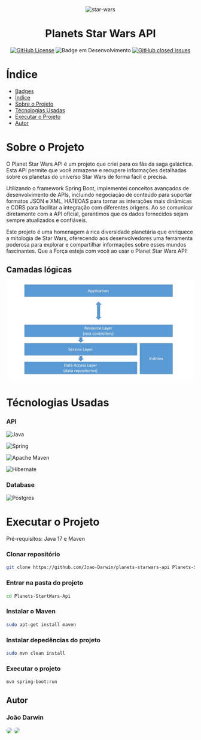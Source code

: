 <div align="center">
  <img width="200" height="200" src="https://img.icons8.com/color/240/star-wars.png" alt="star-wars"/>
  <h1 align="center" id="titulo">Planets Star Wars API </h1> 
</div>

<div align="center" id="badges">

  [![GitHub License](https://img.shields.io/github/license/Joao-Darwin/planets-starwars-api?style=for-the-badge)](https://github.com/Joao-Darwin/parking-api/blob/main/LICENSE)
  ![Badge em Desenvolvimento](http://img.shields.io/static/v1?label=STATUS&message=FINISHED&color=GREEN&style=for-the-badge)
  [![GitHub closed issues](https://img.shields.io/github/issues-closed-raw/Joao-Darwin/planets-starwars-api?style=for-the-badge&color=purple)](https://github.com/Joao-Darwin/parking-api/issues?q=is%3Aissue+is%3Aclosed)
</div>

# Índice 
* [Badges](#badges)
* [Índice](#índice)
* [Sobre o Projeto](#sobreProjeto)
* [Técnologias Usadas](#techs)
* [Executar o Projeto](#execute)
* [Autor](#author)

<h1 id="sobreProjeto">Sobre o Projeto</h1>

O Planet Star Wars API é um projeto que criei para os fãs da saga galáctica. Esta API permite que você armazene e recupere informações detalhadas sobre os planetas do universo Star Wars de forma fácil e precisa. 

Utilizando o framework Spring Boot, implementei conceitos avançados de desenvolvimento de APIs, incluindo negociação de conteúdo para suportar formatos JSON e XML, HATEOAS para tornar as interações mais dinâmicas e CORS para facilitar a integração com diferentes origens. Ao se comunicar diretamente com a API oficial, garantimos que os dados fornecidos sejam sempre atualizados e confiáveis. 

Este projeto é uma homenagem à rica diversidade planetária que enriquece a mitologia de Star Wars, oferecendo aos desenvolvedores uma ferramenta poderosa para explorar e compartilhar informações sobre esses mundos fascinantes. Que a Força esteja com você ao usar o Planet Star Wars API!

## Camadas lógicas
![Modelo Conceitual](https://github.com/Joao-Darwin/repoImgs/blob/main/Imgs%20-%20Web%20Service%20SpringBoot/camadasLogicas.png)

<h1 id="techs">Técnologias Usadas</h1>

### API
  
  ![Java](https://img.shields.io/badge/java-%23ED8B00.svg?style=for-the-badge&logo=openjdk&logoColor=white)
  
  ![Spring](https://img.shields.io/badge/spring-%236DB33F.svg?style=for-the-badge&logo=spring&logoColor=white)
  
  ![Apache Maven](https://img.shields.io/badge/Apache%20Maven-C71A36?style=for-the-badge&logo=Apache%20Maven&logoColor=white)
  
  ![Hibernate](https://img.shields.io/badge/Hibernate-59666C?style=for-the-badge&logo=Hibernate&logoColor=white)
  
### Database
  
  ![Postgres](https://img.shields.io/badge/postgres-%23316192.svg?style=for-the-badge&logo=postgresql&logoColor=white)

<h1 id="execute">Executar o Projeto</h1>
Pré-requisitos: Java 17 e Maven

### Clonar repositório
```bash
git clone https://github.com/Joao-Darwin/planets-starwars-api Planets-StartWars-Api
```

### Entrar na pasta do projeto
```bash
cd Planets-StartWars-Api
```
### Instalar o Maven
```bash
sudo apt-get install maven
```
### Instalar depedências do projeto
```bash
sudo mvn clean install
```
### Executar o projeto
```bash
mvn spring-boot:run
```

<div>
  <h2 id="author">Autor</h2>
  <h3>João Darwin</h3>
  <a href="https://www.linkedin.com/in/joao-darwin/" target="_blank"><img src="https://img.shields.io/badge/-LinkedIn-%230077B5?style=for-the-badge&logo=linkedin&logoColor=white" style="border-radius: 30px"></a>
  <a href="https://github.com/Joao-Darwin" target="_blank"><img src="https://img.shields.io/badge/github-%23121011.svg?style=for-the-badge&logo=github&logoColor=white" style="border-radius: 30px"></a>
</div>
